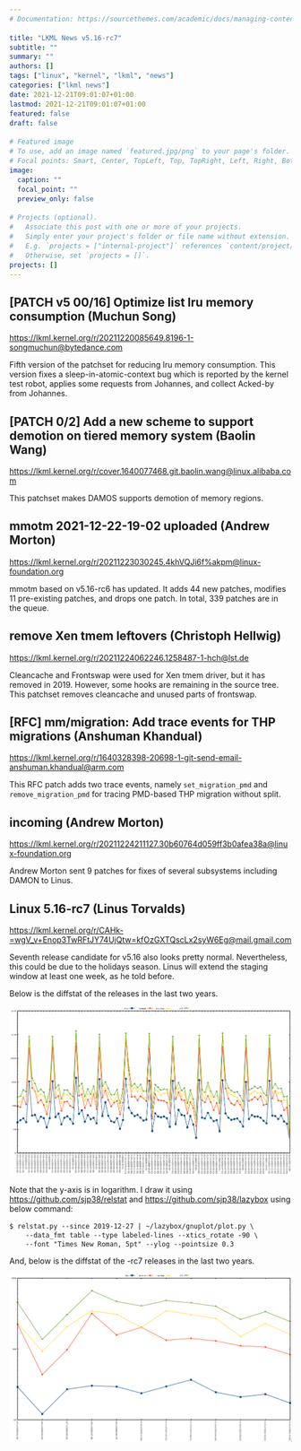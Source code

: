 ```yaml
---
# Documentation: https://sourcethemes.com/academic/docs/managing-content/

title: "LKML News v5.16-rc7"
subtitle: ""
summary: ""
authors: []
tags: ["linux", "kernel", "lkml", "news"]
categories: ["lkml news"]
date: 2021-12-21T09:01:07+01:00
lastmod: 2021-12-21T09:01:07+01:00
featured: false
draft: false

# Featured image
# To use, add an image named `featured.jpg/png` to your page's folder.
# Focal points: Smart, Center, TopLeft, Top, TopRight, Left, Right, BottomLeft, Bottom, BottomRight.
image:
  caption: ""
  focal_point: ""
  preview_only: false

# Projects (optional).
#   Associate this post with one or more of your projects.
#   Simply enter your project's folder or file name without extension.
#   E.g. `projects = ["internal-project"]` references `content/project/deep-learning/index.md`.
#   Otherwise, set `projects = []`.
projects: []
---
```


[PATCH v5 00/16] Optimize list lru memory consumption (Muchun Song)
-------------------------------------------------------------------

https://lkml.kernel.org/r/20211220085649.8196-1-songmuchun@bytedance.com

Fifth version of the patchset for reducing lru memory consumption.  This
version fixes a sleep-in-atomic-context bug which is reported by the kernel
test robot, applies some requests from Johannes, and collect Acked-by from
Johannes.


[PATCH 0/2] Add a new scheme to support demotion on tiered memory system (Baolin Wang)
--------------------------------------------------------------------------------------

https://lkml.kernel.org/r/cover.1640077468.git.baolin.wang@linux.alibaba.com

This patchset makes DAMOS supports demotion of memory regions.


mmotm 2021-12-22-19-02 uploaded (Andrew Morton)
-----------------------------------------------

https://lkml.kernel.org/r/20211223030245.4khVQJi6f%akpm@linux-foundation.org

mmotm based on v5.16-rc6 has updated.  It adds 44 new patches, modifies 11
pre-existing patches, and drops one patch.  In total, 339 patches are in the
queue.


remove Xen tmem leftovers (Christoph Hellwig)
---------------------------------------------

https://lkml.kernel.org/r/20211224062246.1258487-1-hch@lst.de

Cleancache and Frontswap were used for Xen tmem driver, but it has removed in
2019.  However, some hooks are remaining in the source tree.  This patchset
removes cleancache and unused parts of frontswap.


[RFC] mm/migration: Add trace events for THP migrations (Anshuman Khandual)
---------------------------------------------------------------------------

https://lkml.kernel.org/r/1640328398-20698-1-git-send-email-anshuman.khandual@arm.com

This RFC patch adds two trace events, namely `set_migration_pmd` and
`remove_migration_pmd` for tracing PMD-based THP migration without split.


incoming (Andrew Morton)
------------------------

https://lkml.kernel.org/r/20211224211127.30b60764d059ff3b0afea38a@linux-foundation.org

Andrew Morton sent 9 patches for fixes of several subsystems including DAMON to
Linus.


Linux 5.16-rc7 (Linus Torvalds)
-------------------------------

https://lkml.kernel.org/r/CAHk-=wgV_v+Enop3TwRFtJY74UjQtw=kfOzGXTQscLx2syW6Eg@mail.gmail.com

Seventh release candidate for v5.16 also looks pretty normal.  Nevertheless,
this could be due to the holidays season.  Linus will extend the staging window
at least one week, as he told before.

Below is the diffstat of the releases in the last two years.

![Kernel release stat](/img/kernel_release_stat/v5.5-rc5..v5.16-rc7.png)

Note that the y-axis is in logarithm.  I draw it using
https://github.com/sjp38/relstat and https://github.com/sjp38/lazybox using
below command:

    $ relstat.py --since 2019-12-27 | ~/lazybox/gnuplot/plot.py \
	    --data_fmt table --type labeled-lines --xtics_rotate -90 \
	    --font "Times New Roman, 5pt" --ylog --pointsize 0.3

And, below is the diffstat of the -rc7 releases in the last two years.

![rc2 release stat](/img/kernel_release_stat/v5.16-rc7-only.png)
